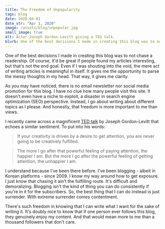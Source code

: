 ```yaml
---
title: The Freedom of Unpopularity
tags: blog
date: 2020-04-01
date_str: "Apr 1, 2020"
image: /assets/blog/unpopular.jpg
small_image: true
alt: Actor Joseph Gordon-Levitt giving a TED talk. 
blurb: One of the best decisions I made in creating this blog was to not chase a readership. 
---
```


One of the best decisions I made in creating this blog was to not chase a readership. Of course, it'd be great if people found my articles interesting, but that's not the end goal. Even if I was shouting into the void, the mere act of writing articles is meaningful in itself. It gives me the opportunity to parse the messy thoughts in my head. That way, it gives me clarity.

As you may have noticed, there is no email newsletter nor social media promotion for this blog. I have no clue how many people visit this site. It doesn't even have a niche to exploit, a disaster in search engine optimization (SEO) perspective. Instead, I go about writing about different topics as I please. And honestly, that freedom is more important to me than views.

I recently came across a magnificent [TED talk](https://www.youtube.com/watch?v=3VTsIju1dLI) by Joseph Gordon-Levitt that echoes a similar sentiment. To put into his words:

> If your creativity is driven by a desire to get attention, you are never going to be creatively fulfilled.

> The more I go after that powerful feeling of paying attention, the happier I am. But the more I go after the powerful feeling of getting attention, the unhappier I am.

I understand because I've been there before. I've been blogging - albeit in Korean platforms - since 2009. I know my way around how to get exposure. I just know that chasing it ain't the fulfilling route. It's difficult and demoralizing. Blogging isn't the kind of thing you can do consistently if you're in it for the subscribers. So, the best thing that I can do instead is just surrender. With extreme surrender comes contentment.

There's such freedom in knowing that I can write what I want for the sake of writing it. It's doubly nice to know that if one person ever follows this blog, they genuinely enjoy my content. And that would mean more to me than a thousand followers that don't care.